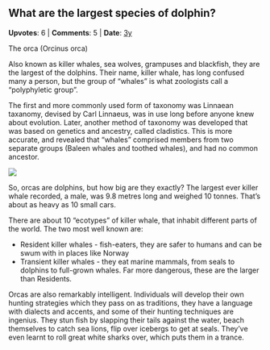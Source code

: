 ## What are the largest species of dolphin?
    
**Upvotes**: 6 | **Comments**: 5 | **Date**: [3y](https://www.quora.com/What-are-the-largest-species-of-dolphin/answer/Gary-Meaney)

The orca (Orcinus orca)

Also known as killer whales, sea wolves, grampuses and blackfish, they are the largest of the dolphins. Their name, killer whale, has long confused many a person, but the group of “whales” is what zoologists call a “polyphyletic group”.

The first and more commonly used form of taxonomy was Linnaean taxanomy, devised by Carl Linnaeus, was in use long before anyone knew about evolution. Later, another method of taxonomy was developed that was based on genetics and ancestry, called cladistics. This is more accurate, and revealed that “whales” comprised members from two separate groups (Baleen whales and toothed whales), and had no common ancestor.

![](https://qph.fs.quoracdn.net/main-qimg-0c14241b41962fd580dfdffd628785de-lq)

So, orcas are dolphins, but how big are they exactly? The largest ever killer whale recorded, a male, was 9.8 metres long and weighed 10 tonnes. That’s about as heavy as 10 small cars.

There are about 10 “ecotypes” of killer whale, that inhabit different parts of the world. The two most well known are:

*   Resident killer whales - fish-eaters, they are safer to humans and can be swum with in places like Norway
*   Transient killer whales - they eat marine mammals, from seals to dolphins to full-grown whales. Far more dangerous, these are the larger than Residents.

Orcas are also remarkably intelligent. Individuals will develop their own hunting strategies which they pass on as traditions, they have a language with dialects and accents, and some of their hunting techniques are ingenius. They stun fish by slapping their tails against the water, beach themselves to catch sea lions, flip over icebergs to get at seals. They’ve even learnt to roll great white sharks over, which puts them in a trance.

